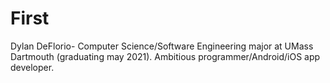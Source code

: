 # First

Dylan DeFlorio- Computer Science/Software Engineering major at UMass Dartmouth (graduating may 2021). Ambitious programmer/Android/iOS app developer.
